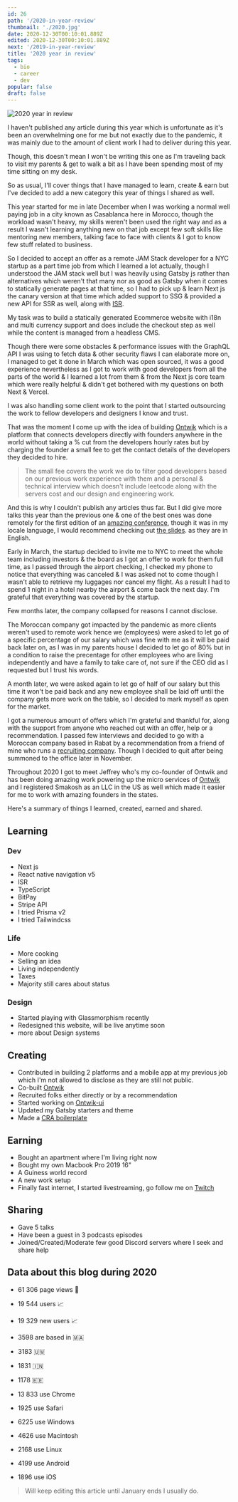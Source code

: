 ```yaml
---
id: 26
path: '/2020-in-year-review'
thumbnail: './2020.jpg'
date: 2020-12-30T00:10:01.889Z
edited: 2020-12-30T00:10:01.889Z
next: '/2019-in-year-review'
title: '2020 year in review'
tags:
  - bio
  - career
  - dev
popular: false
draft: false
---
```


![2020 year in review](2020.jpg 'Follow me on Instagram to see more : https://www.instagram.com/smakosh19')

I haven't published any article during this year which is unfortunate as it's been an overwhelming one for me but not exactly due to the pandemic, it was mainly due to the amount of client work I had to deliver during this year.

Though, this doesn't mean I won't be writing this one as I'm traveling back to visit my parents & get to walk a bit as I have been spending most of my time sitting on my desk.

So as usual, I'll cover things that I have managed to learn, create & earn but I've decided to add a new category this year of things I shared as well.

This year started for me in late December when I was working a normal well paying job in a city known as Casablanca here in Morocco, though the workload wasn't heavy, my skills weren't been used the right way and as a result I wasn't learning anything new on that job except few soft skills like mentoring new members, talking face to face with clients & I got to know few stuff related to business.

So I decided to accept an offer as a remote JAM Stack developer for a NYC startup as a part time job from which I learned a lot actually, though I understood the JAM stack well but I was heavily using Gatsby js rather than alternatives which weren't that many nor as good as Gatsby when it comes to statically generate pages at that time, so I had to pick up & learn Next js the canary version at that time which added support to SSG & provided a new API for SSR as well, along with [ISR](http://2020.wth-isg.talks.smakosh.com/).

My task was to build a statically generated Ecommerce website with i18n and multi currency support and does include the checkout step as well while the content is managed from a headless CMS.

Though there were some obstacles & performance issues with the GraphQL API I was using to fetch data & other security flaws I can elaborate more on, I managed to get it done in March which was open sourced, it was a good experience nevertheless as I got to work with good developers from all the parts of the world & I learned a lot from them & from the Next js core team which were really helpful & didn't get bothered with my questions on both Next & Vercel.

I was also handling some client work to the point that I started outsourcing the work to fellow developers and designers I know and trust.

That was the moment I come up with the idea of building [Ontwik](https://ontwik-dev.com?utm_source=smakosh) which is a platform that connects developers directly with founders anywhere in the world without taking a % cut from the developers hourly rates but by charging the founder a small fee to get the contact details of the developers they decided to hire.

> The small fee covers the work we do to filter good developers based on our previous work experience with them and a personal & technical interview which doesn't include leetcode along with the servers cost and our design and engineering work.

And this is why I couldn't publish any articles thus far. But I did give more talks this year than the previous one & one of the best ones was done remotely for the first edition of an [amazing conference](http://blablaconf.com/?utm_source=smakosh), though it was in my locale language, I would recommend checking out [the slides](http://2020.wth-isg.talks.smakosh.com/). as they are in English.

Early in March, the startup decided to invite me to NYC to meet the whole team including investors & the board as I got an offer to work for them full time, as I passed through the airport checking, I checked my phone to notice that everything was canceled & I was asked not to come though I wasn't able to retrieve my luggages nor cancel my flight. As a result I had to spend 1 night in a hotel nearby the airport & come back the next day. I'm grateful that everything was covered by the startup.

Few months later, the company collapsed for reasons I cannot disclose.

The Moroccan company got impacted by the pandemic as more clients weren't used to remote work hence we (employees) were asked to let go of a specific percentage of our salary which was fine with me as it will be paid back later on, as I was in my parents house I decided to let go of 80% but in a condition to raise the precentage for other employees who are living independently and have a family to take care of, not sure if the CEO did as I requested but I trust his words.

A month later, we were asked again to let go of half of our salary but this time it won't be paid back and any new employee shall be laid off until the company gets more work on the table, so I decided to mark myself as open for the market.

I got a numerous amount of offers which I'm grateful and thankful for, along with the support from anyone who reached out with an offer, help or a recommendation. I passed few interviews and decided to go with a Moroccan company based in Rabat by a recommendation from a friend of mine who runs a [recruiting company](https://www.diaaland.com/?utm_source). Though I decided to quit after being summoned to the office later in November.

Throughout 2020 I got to meet Jeffrey who's my co-founder of Ontwik and has been doing amazing work powering up the micro services of [Ontwik](https://ontwik-dev.com) and I registered Smakosh as an LLC in the US as well which made it easier for me to work with amazing founders in the states.

Here's a summary of things I learned, created, earned and shared.

## Learning

### Dev

- Next js
- React native navigation v5
- ISR
- TypeScript
- BitPay
- Stripe API
- I tried Prisma v2
- I tried Tailwindcss

### Life

- More cooking
- Selling an idea
- Living independently
- Taxes
- Majority still cares about status

### Design

- Started playing with Glassmorphism recently
- Redesigned this website, will be live anytime soon
- more about Design systems

## Creating

- Contributed in building 2 platforms and a mobile app at my previous job which I'm not allowed to disclose as they are still not public.
- Co-built [Ontwik](https://ontwik-dev.com)
- Recruited folks either directly or by a recommendation
- Started working on [Ontwik-ui](https://github.com/smakosh/ontwik-ui)
- Updated my Gatsby starters and theme
- Made a [CRA boilerplate](https://github.com/smakosh/CRA-boilerplate)

## Earning

- Bought an apartment where I'm living right now
- Bought my own Macbook Pro 2019 16"
- A Guiness world record
- A new work setup
- Finally fast internet, I started livestreaming, go follow me on [Twitch](https://twitch.tv/smakoshdev)

## Sharing

- Gave 5 talks
- Have been a guest in 3 podcasts episodes
- Joined/Created/Moderate few good Discord servers where I seek and share help

## Data about this blog during 2020

- 61 306 page views 👀
- 19 544 users 📈
- 19 329 new users 📈

- 3598 are based in 🇲🇦
- 3183 🇺🇲
- 1831 🇮🇳
- 1178 🇪🇪

- 13 833 use Chrome
- 1925 use Safari

- 6225 use Windows
- 4626 use Macintosh
- 2168 use Linux

- 4199 use Android
- 1896 use iOS

> Will keep editing this article until January ends I usually do.
